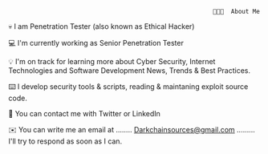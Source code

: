                                                              👨🏻‍💻  About Me

💀   I am Penetration Tester (also known as Ethical Hacker)

💻  I'm currently working as Senior Penetration Tester

💡  I'm on track for learning more about Cyber Security, Internet Technologies and Software Development News, Trends & Best Practices.

⌨️  I develop security tools & scripts, reading & maintaning exploit source code.

💬  You can contact me with Twitter or LinkedIn

✉️  You can write me an email at ........ Darkchainsources@gmail.com ......... I'll try to respond as soon as I can.

